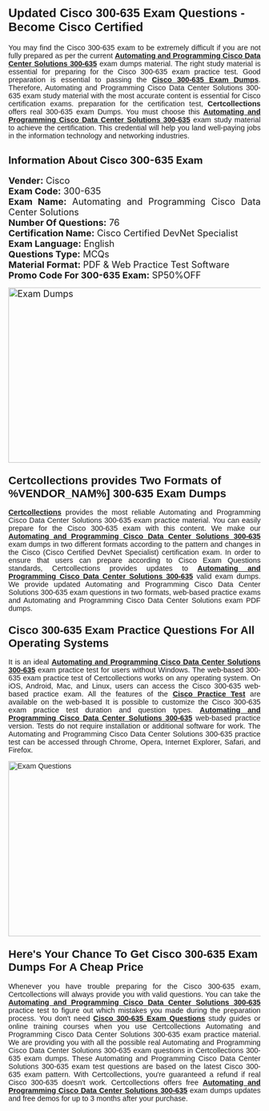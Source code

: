 <h1><span style="font-size:24px"><span style="font-family:Calibri,sans-serif"><strong>Updated Cisco 300-635 Exam Questions - Become Cisco Certified</strong></span></span></h1> <p style="text-align:justify"><span style="font-size:11pt"><span style="font-family:Calibri,sans-serif">You may find the Cisco 300-635 exam to be extremely difficult if you are not fully prepared as per the current <u><strong>Automating and Programming Cisco Data Center Solutions 300-635</strong></u> exam dumps material. The right study material is essential for preparing for the Cisco 300-635 exam practice test. Good preparation is essential to passing the <a href="https://www.certcollections.com/300-635-exam-questions"><u><strong>Cisco 300-635 Exam Dumps</strong></u></a>. Therefore, Automating and Programming Cisco Data Center Solutions 300-635 exam study material with the most accurate content is essential for Cisco certification exams. preparation for the certification test, <strong>Certcollections</strong> offers real 300-635 exam Dumps. You must choose this <u><strong>Automating and Programming Cisco Data Center Solutions 300-635</strong></u> exam study material to achieve the certification. This credential will help you land well-paying jobs in the information technology and networking industries.</span></span></p> <h2 style="text-align:justify"><strong><span style="font-size:20px">Information About Cisco 300-635 Exam</span></strong></h2> <p style="text-align:justify"><span style="font-size:18px"><strong>Vender:</strong> Cisco<br /> <strong>Exam Code:</strong> 300-635<br /> <strong>Exam Name:</strong> Automating and Programming Cisco Data Center Solutions<br /> <strong>Number Of Questions:</strong> 76<br /> <strong>Certification Name:</strong> Cisco Certified DevNet Specialist<br /> <strong>Exam Language:</strong> English<br /> <strong>Questions Type:</strong> MCQs<br /> <strong>Material Format:</strong> PDF & Web Practice Test Software<br /> <strong>Promo Code For 300-635 Exam:</strong> SP50%OFF</span></p> <p style="text-align:justify"><span style="font-size:18px"><a href="https://www.certcollections.com/300-635-exam-questions" rel="no-follow"><img alt="Exam Dumps" src="https://www.certcollections.com/uploads/content/certcollections.jpg" style="height:350px; width:750px" /></a></span></p> <h3><span style="font-size:22px"><span style="font-family:Calibri,sans-serif"><strong>Certcollections provides Two Formats of %VENDOR_NAM%] 300-635 Exam Dumps</strong></span></span></h3> <p style="text-align:justify"><span style="font-size:11pt"><span style="font-family:Calibri,sans-serif"><a href="https://www.certcollections.com/"><u><strong>Certcollections</strong></u></a> provides the most reliable Automating and Programming Cisco Data Center Solutions 300-635 exam practice material. You can easily prepare for the Cisco 300-635 exam with this content. We make our <u><strong>Automating and Programming Cisco Data Center Solutions 300-635</strong></u> exam dumps in two different formats according to the pattern and changes in the Cisco (Cisco Certified DevNet Specialist) certification exam. In order to ensure that users can prepare according to Cisco Exam Questions standards, Certcollections provides updates to <u><strong>Automating and Programming Cisco Data Center Solutions 300-635</strong></u> valid exam dumps. We provide updated Automating and Programming Cisco Data Center Solutions 300-635 exam questions in two formats, web-based practice exams and Automating and Programming Cisco Data Center Solutions exam PDF dumps.</span></span></p> <h3><span style="font-size:22px"><span style="font-family:Calibri,sans-serif"><strong>Cisco 300-635 Exam Practice Questions For All Operating Systems</strong></span></span></h3> <p style="text-align:justify"><span style="font-size:11pt"><span style="font-family:Calibri,sans-serif">It is an ideal <u><strong>Automating and Programming Cisco Data Center Solutions 300-635</strong></u> exam practice test for users without Windows. The web-based 300-635 exam practice test of Certcollections works on any operating system. On iOS, Android, Mac, and Linux, users can access the Cisco 300-635 web-based practice exam. All the features of the <a href="https://www.certcollections.com/cisco-exam-dumps"><u><strong>Cisco Practice Test</strong></u></a> are available on the web-based It is possible to customize the Cisco 300-635 exam practice test duration and question types. <u><strong>Automating and Programming Cisco Data Center Solutions 300-635</strong></u> web-based practice version. Tests do not require installation or additional software for work. The Automating and Programming Cisco Data Center Solutions 300-635 practice test can be accessed through Chrome, Opera, Internet Explorer, Safari, and Firefox.</span></span></p> <p style="text-align:justify"><span style="font-size:11pt"><span style="font-family:Calibri,sans-serif"><a href="https://www.certcollections.com/300-635-exam-questions" rel="no-follow"><img alt="Exam Questions" src="https://www.certcollections.com/uploads/content/55597321.jpg" style="height:350px; width:750px" /></a></span></span></p> <h3><span style="font-size:22px"><span style="font-family:Calibri,sans-serif"><strong>Here's Your Chance To Get Cisco 300-635 Exam Dumps For A Cheap Price</strong></span></span></h3> <p style="text-align:justify"><span style="font-size:11pt"><span style="font-family:Calibri,sans-serif">Whenever you have trouble preparing for the Cisco 300-635 exam, Certcollections will always provide you with valid questions. You can take the <u><strong>Automating and Programming Cisco Data Center Solutions 300-635</strong></u> practice test to figure out which mistakes you made during the preparation process. You don't need <a href="https://www.certcollections.com/300-635-exam-questions"><u><strong>Cisco 300-635 Exam Questions</strong></u></a> study guides or online training courses when you use Certcollections Automating and Programming Cisco Data Center Solutions 300-635 exam practice material. We are providing you with all the possible real Automating and Programming Cisco Data Center Solutions 300-635 exam questions in Certcollections 300-635 exam dumps. These Automating and Programming Cisco Data Center Solutions 300-635 exam test questions are based on the latest Cisco 300-635 exam pattern. With Certcollections, you're guaranteed a refund if real Cisco 300-635 doesn't work. Certcollections offers free <u><strong>Automating and Programming Cisco Data Center Solutions 300-635</strong></u> exam dumps updates and free demos for up to 3 months after your purchase.</span></span></p>
